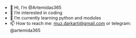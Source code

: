 - 👋 Hi, I’m @Artemidas365
- 👀 I’m interested in coding
- 🌱 I’m currently learning python and modules
- 📫 How to reach me: muz.darkarti@gmail.com or 
telegram: @artemida365

<!---
Artemidas365/Artemidas365 is a ✨ special ✨ repository because its `README.md` (this file) appears on your GitHub profile.
You can click the Preview link to take a look at your changes.
--->
